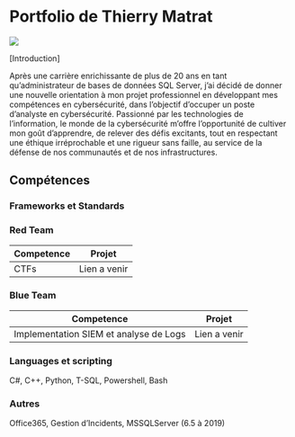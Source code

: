# Portfolio de Thierry Matrat
<a href="https://linkedin.com/in/thierrymatrat"><img src="https://img.shields.io/badge/-LinkedIn-0072b1?&style=for-the-badge&logo=linkedin&logoColor=white" /></a>

[Introduction]

Après une carrière enrichissante de plus de 20 ans en tant qu’administrateur de bases de données SQL Server, j’ai décidé de donner une nouvelle orientation à mon projet professionnel en développant mes compétences en cybersécurité, dans l’objectif d’occuper un poste d’analyste en cybersécurité. Passionné par les technologies de l’information, le monde de la cybersécurité m’offre l’opportunité de cultiver mon goût d’apprendre, de relever des défis excitants, tout en respectant une éthique irréprochable et une rigueur sans faille, au service de la défense de nos communautés et de nos infrastructures.

## Compétences

### Frameworks et Standards


### Red Team
|            Competence                          |             Projet             |
|------------------------------------------------|--------------------------------|
| CTFs                                           | Lien a venir                   |

### Blue Team
|            Competence                          |             Projet             |
|------------------------------------------------|--------------------------------|
| Implementation SIEM et analyse de Logs         | Lien a venir                   |



### Languages et scripting
C#, C++, Python, T-SQL, Powershell, Bash
### Autres
Office365, Gestion d’Incidents, MSSQLServer (6.5 à 2019)
